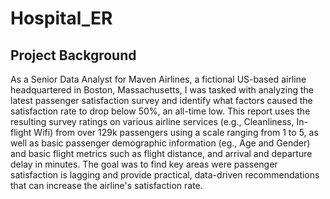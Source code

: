 # Hospital_ER
## **Project Background**
As a Senior Data Analyst for Maven Airlines, a fictional US-based airline headquartered in Boston, Massachusetts, I was tasked with analyzing the latest passenger satisfaction survey and identify what factors caused the satisfaction rate to drop below 50%, an all-time low. This report uses the resulting survey ratings on various airline services (e.g., Cleanliness, In-flight Wifi) from over 129k passengers using a scale ranging from 1 to 5, as well as basic passenger demographic information (eg., Age and Gender) and basic flight metrics such as flight distance, and arrival and departure delay in minutes. The goal was to find key areas were passenger satisfaction is lagging and provide practical, data-driven recommendations that can increase the airline's satisfaction rate.

